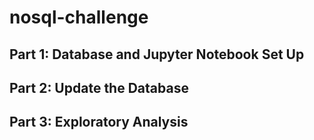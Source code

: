 # nosql-challenge

## Part 1: Database and Jupyter Notebook Set Up

## Part 2: Update the Database

## Part 3: Exploratory Analysis
